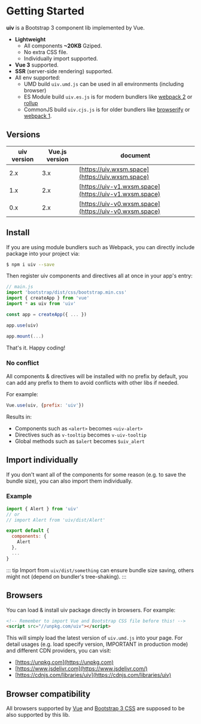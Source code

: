 # Getting Started

**uiv** is a Bootstrap 3 component lib implemented by Vue.

* **Lightweight**
  * All components **~20KB** Gziped.
  * No extra CSS file.
  * Individually import supported.
* **Vue 3** supported.
* **SSR** (server-side rendering) supported.
* All env supported:
  * UMD build `uiv.umd.js` can be used in all environments (including browser)
  * ES Module build `uiv.es.js` is for modern bundlers like [webpack 2](https://webpack.js.org) or [rollup](https://rollupjs.org)
  * CommonJS build `uiv.cjs.js` is for older bundlers like [browserify](http://browserify.org) or [webpack 1](https://webpack.github.io).

## Versions

uiv version | Vue.js version | document
----------- | -------        | -----------
2.x         | 3.x            | [https://uiv.wxsm.space](https://uiv.wxsm.space)
1.x         | 2.x            | [https://uiv-v1.wxsm.space](https://uiv-v1.wxsm.space)
0.x         | 2.x            | [https://uiv-v0.wxsm.space](https://uiv-v0.wxsm.space)

## Install

If you are using module bundlers such as Webpack, you can directly include package into your project via:

```bash
$ npm i uiv --save
```

Then register uiv components and directives all at once in your app's entry:

```javascript
// main.js
import 'bootstrap/dist/css/bootstrap.min.css'
import { createApp } from 'vue'
import * as uiv from 'uiv'

const app = createApp({ ... })

app.use(uiv)

app.mount(...)
```

That's it. Happy coding!

### No conflict

All components & directives will be installed with no prefix by default, you can add any prefix to them to avoid conflicts with other libs if needed.

For example:

```javascript
Vue.use(uiv, {prefix: 'uiv'})
```

Results in:

* Components such as `<alert>` becomes `<uiv-alert>`
* Directives such as `v-tooltip` becomes `v-uiv-tooltip`
* Global methods such as `$alert` becomes `$uiv_alert`

## Import individually

If you don't want all of the components for some reason (e.g. to save the bundle size), you can also import them individually.

### Example

```javascript
import { Alert } from 'uiv'
// or
// import Alert from 'uiv/dist/Alert'

export default {
  components: {
    Alert
  },
  ...
}
```

::: tip
Import from `uiv/dist/something` can ensure bundle size saving, others might not (depend on bundler's tree-shaking).
:::

## Browsers

You can load & install uiv package directly in browsers. For example:

```html
<!-- Remember to import Vue and Bootstrap CSS file before this! -->
<script src="//unpkg.com/uiv"></script>
```

This will simply load the latest version of `uiv.umd.js` into your page. For detail usages (e.g. load specify version, IMPORTANT in production mode) and different CDN providers, you can visit:

* [https://unpkg.com](https://unpkg.com)
* [https://www.jsdelivr.com](https://www.jsdelivr.com/)
* [https://cdnjs.com/libraries/uiv](https://cdnjs.com/libraries/uiv)

## Browser compatibility

All browsers supported by [Vue](https://github.com/vuejs/vue-next) and [Bootstrap 3 CSS](https://github.com/twbs/bootstrap) are supposed to be also supported by this lib.
